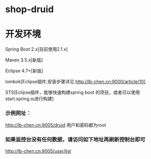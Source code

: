# shop-druid

# 开发环境
Spring Boot 2.x[目前使用2.1.x]

Maven 3.5.x[新版]

Eclipse 4.7+[新版]

lombok[Eclipse插件,安装步骤详见 http://lb-chen.cn:9000/article/10]

STS[Eclipse插件，能够快速构建spring boot 的项目，或者可以使用start.spring.io进行构建]


### 示例网址：
http://lb-chen.cn:9005/druid   用户和密码都为root

### 如果监控台没有任何数据，请访问如下地址再刷新控制台即可
http://lb-chen.cn:9005/user/list
